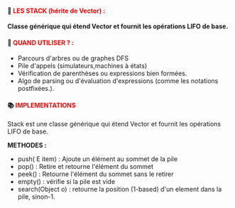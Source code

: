 #### 🌟 <font color=red>LES STACK (hérite de Vector) :</font>

<b>Classe générique qui étend Vector et fournit les opérations LIFO de base.</b> 

#### 🎯 <font color=red> QUAND UTILISER ? : </font>

* Parcours d'arbres ou de graphes DFS
* Pile d'appels (simulateurs,machines à états)
* Vérification de parenthèses ou expressions bien formées.
* Algo de parsing ou d'évaluation d'expressions (comme les notations postfixées.).

#### 📚 <font color=red> IMPLEMENTATIONS</font>

Stack est une classe générique qui étend Vector et fournit les opérations LIFO de base.

<b>METHODES : </b>

- push( E item)  : Ajoute un élément au sommet de la pile 
- pop() : Retire et retourne l'élément du sommet 
- peek() : Retourne l'élément du sommet sans le retirer
- empty() : vérifie si la pile est vide 
- search(Object o) : retourne la position (1-based) d'un element dans la pile, sinon-1.

